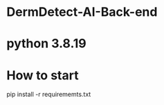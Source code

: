 # DermDetect-AI-Back-end
<h1> python 3.8.19 </h1>
<h1> How to start </h1>
  <p>pip install -r requirememts.txt<p>
